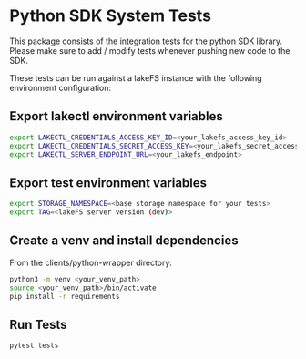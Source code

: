 # Python SDK System Tests

This package consists of the integration tests for the python SDK library.
Please make sure to add / modify tests whenever pushing new code to the SDK.

These tests can be run against a lakeFS instance with the following environment configuration:

## Export lakectl environment variables

```sh
export LAKECTL_CREDENTIALS_ACCESS_KEY_ID=<your_lakefs_access_key_id>
export LAKECTL_CREDENTIALS_SECRET_ACCESS_KEY=<your_lakefs_secret_access_key>
export LAKECTL_SERVER_ENDPOINT_URL=<your_lakefs_endpoint>
```

## Export test environment variables

```sh
export STORAGE_NAMESPACE=<base storage namespace for your tests>
export TAG=<lakeFS server version (dev)>
```

## Create a venv and install dependencies

From the clients/python-wrapper directory:

```sh
python3 -m venv <your_venv_path>
source <your_venv_path>/bin/activate
pip install -r requirements
```

## Run Tests

```sh
pytest tests
```
